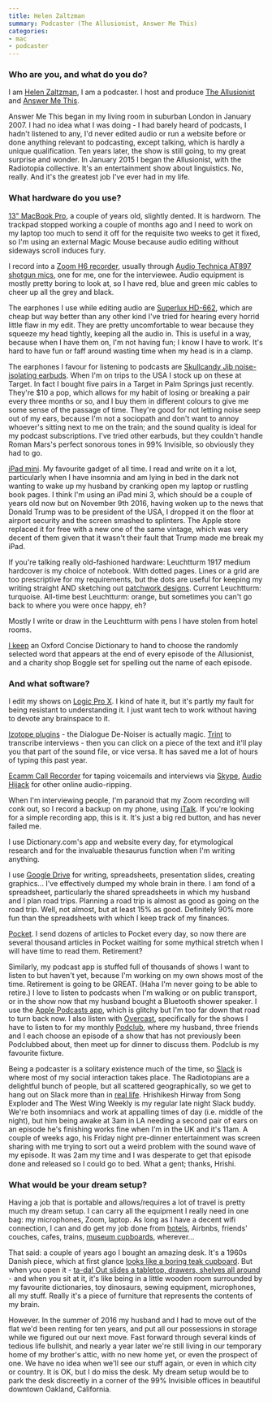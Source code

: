 ```yaml
---
title: Helen Zaltzman
summary: Podcaster (The Allusionist, Answer Me This)
categories:
- mac
- podcaster
---
```


### Who are you, and what do you do?

I am [Helen Zaltzman](http://helenzaltzman.com/ "Helen's website."), I am a podcaster. I host and produce [The Allusionist](http://theallusionist.org/ "Helen's podcast about linguistics.") and [Answer Me This](http://answermethispodcast.com/ "Helen and Olly's comedy podcast.").
 
Answer Me This began in my living room in suburban London in January 2007. I had no idea what I was doing - I had barely heard of podcasts, I hadn't listened to any, I'd never edited audio or run a website before or done anything relevant to podcasting, except talking, which is hardly a unique qualification. Ten years later, the show is still going, to my great surprise and wonder. In January 2015 I began the Allusionist, with the Radiotopia collective. It's an entertainment show about linguistics. No, really. And it's the greatest job I've ever had in my life.

### What hardware do you use?

[13" MacBook Pro][macbook-pro], a couple of years old, slightly dented. It is hardworn. The trackpad stopped working a couple of months ago and I need to work on my laptop too much to send it off for the requisite two weeks to get it fixed, so I'm using an external Magic Mouse because audio editing without sideways scroll induces fury. 
 
I record into a [Zoom H6 recorder][h6], usually through [Audio Technica AT897 shotgun mics][at897], one for me, one for the interviewee. Audio equipment is mostly pretty boring to look at, so I have red, blue and green mic cables to cheer up all the grey and black.
 
The earphones I use while editing audio are [Superlux HD-662][hd-662-f], which are cheap but way better than any other kind I've tried for hearing every horrid little flaw in my edit. They are pretty uncomfortable to wear because they squeeze my head tightly, keeping all the audio in. This is useful in a way, because when I have them on, I'm not having fun; I know I have to work. It's hard to have fun or faff around wasting time when my head is in a clamp.
 
The earphones I favour for listening to podcasts are [Skullcandy Jib noise-isolating earbuds][jib]. When I'm on trips to the USA I stock up on these at Target. In fact I bought five pairs in a Target in Palm Springs just recently. They're $10 a pop, which allows for my habit of losing or breaking a pair every three months or so, and I buy them in different colours to give me some sense of the passage of time. They're good for not letting noise seep out of my ears, because I'm not a sociopath and don't want to annoy whoever's sitting next to me on the train; and the sound quality is ideal for my podcast subscriptions. I've tried other earbuds, but they couldn't handle Roman Mars's perfect sonorous tones in 99% Invisible, so obviously they had to go. 
 
[iPad mini][ipad-mini-3]. My favourite gadget of all time. I read and write on it a lot, particularly when I have insomnia and am lying in bed in the dark not wanting to wake up my husband by cranking open my laptop or rustling book pages. I think I'm using an iPad mini 3, which should be a couple of years old now but on November 9th 2016, having woken up to the news that Donald Trump was to be president of the USA, I dropped it on the floor at airport security and the screen smashed to splinters. The Apple store replaced it for free with a new one of the same vintage, which was very decent of them given that it wasn't their fault that Trump made me break my iPad.
 
If you're talking really old-fashioned hardware: Leuchtturm 1917 medium hardcover is my choice of notebook. With dotted pages. Lines or a grid are too prescriptive for my requirements, but the dots are useful for keeping my writing straight AND sketching out [patchwork designs](http://helenzaltzman.com/100percentok/ "Helen's patchwork post."). Current Leuchtturm: turquoise. All-time best Leuchtturm: orange, but sometimes you can't go back to where you were once happy, eh?
 
Mostly I write or draw in the Leuchtturm with pens I have stolen from hotel rooms. 
 
[I keep](https://www.instagram.com/p/9GDDV-F-Lz/ "Helen's Instagram photo of her dictionary.") an Oxford Concise Dictionary to hand to choose the randomly selected word that appears at the end of every episode of the Allusionist, and a charity shop Boggle set for spelling out the name of each episode. 

### And what software?

I edit my shows on [Logic Pro X][logic-pro]. I kind of hate it, but it's partly my fault for being resistant to understanding it. I just want tech to work without having to devote any brainspace to it.
 
[Izotope plugins][rx] - the Dialogue De-Noiser is actually magic. [Trint][] to transcribe interviews - then you can click on a piece of the text and it'll play you that part of the sound file, or vice versa. It has saved me a lot of hours of typing this past year. 
 
[Ecamm Call Recorder][call-recorder] for taping voicemails and interviews via [Skype][], [Audio Hijack][audio-hijack] for other online audio-ripping. 
 
When I'm interviewing people, I'm paranoid that my Zoom recording will conk out, so I record a backup on my phone, using [iTalk][italk-recorder-premium-ios]. If you're looking for a simple recording app, this is it. It's just a big red button, and has never failed me.
 
I use Dictionary.com's app and website every day, for etymological research and for the invaluable thesaurus function when I'm writing anything.
 
I use [Google Drive][google-drive] for writing, spreadsheets, presentation slides, creating graphics... I've effectively dumped my whole brain in there. I am fond of a spreadsheet, particularly the shared spreadsheets in which my husband and I plan road trips. Planning a road trip is almost as good as going on the road trip. Well, not almost, but at least 15% as good. Definitely 90% more fun than the spreadsheets with which I keep track of my finances.
 
[Pocket][]. I send dozens of articles to Pocket every day, so now there are several thousand articles in Pocket waiting for some mythical stretch when I will have time to read them. Retirement?
 
Similarly, my podcast app is stuffed full of thousands of shows I want to listen to but haven't yet, because I'm working on my own shows most of the time. Retirement is going to be GREAT. (Haha I'm never going to be able to retire.) I love to listen to podcasts when I'm walking or on public transport, or in the show now that my husband bought a Bluetooth shower speaker. I use the [Apple Podcasts app][podcasts-ios], which is glitchy but I'm too far down that road to turn back now. I also listen with [Overcast][overcast-ios], specifically for the shows I have to listen to for my monthly [Podclub](http://helenzaltzman.com/podclub "Helen's podcast club."), where my husband, three friends and I each choose an episode of a show that has not previously been Podclubbed about, then meet up for dinner to discuss them. Podclub is my favourite fixture. 
 
Being a podcaster is a solitary existence much of the time, so [Slack][] is where most of my social interaction takes place. The Radiotopians are a delightful bunch of people, but all scattered geographically, so we get to hang out on Slack more than in [real life](https://twitter.com/romanmars/status/665026047599972352 "Roman's photo tweet of the Radiotopia crew."). Hrishikesh Hirway from Song Exploder and The West Wing Weekly is my regular late night Slack buddy. We're both insomniacs and work at appalling times of day (i.e. middle of the night), but him being awake at 3am in LA needing a second pair of ears on an episode he's finishing works fine when I'm in the UK and it's 11am. A couple of weeks ago, his Friday night pre-dinner entertainment was screen sharing with me trying to sort out a weird problem with the sound wave of my episode. It was 2am my time and I was desperate to get that episode done and released so I could go to bed. What a gent; thanks, Hrishi. 

### What would be your dream setup?

Having a job that is portable and allows/requires a lot of travel is pretty much my dream setup. I can carry all the equipment I really need in one bag: my microphones, Zoom, laptop. As long as I have a decent wifi connection, I can and do get my job done from [hotels](https://www.instagram.com/p/BE0YFNvF-AQ/ "Helen's Instagram photo of her hotel podcast setup."), Airbnbs, friends' couches, cafes, trains, [museum cupboards](https://www.instagram.com/p/BJacmtiBCMM/ "An Instagram photo of Helen's recording setup in the British Museum."), wherever... 
 
That said: a couple of years ago I bought an amazing desk. It's a 1960s Danish piece, which at first glance [looks like a boring teak cupboard](https://www.instagram.com/p/5m8bo6F-Jm/ "Helen's Instagram photo of her closed-up desk."). But when you open it - [ta-da! Out slides a tabletop, drawers, shelves all around](https://www.instagram.com/p/5m8f2oF-Jz/ "Helen's Instagram photo of her opened-up desk.") - and when you sit at it, it's like being in a little wooden room surrounded by my favourite dictionaries, toy dinosaurs, sewing equipment, microphones, all my stuff. Really it's a piece of furniture that represents the contents of my brain. 
 
However. In the summer of 2016 my husband and I had to move out of the flat we'd been renting for ten years, and put all our possessions in storage while we figured out our next move. Fast forward through several kinds of tedious life bullshit, and nearly a year later we're still living in our temporary home of my brother's attic, with no new home yet, or even the prospect of one. We have no idea when we'll see our stuff again, or even in which city or country. It is OK, but I do miss the desk. My dream setup would be to park the desk discreetly in a corner of the 99% Invisible offices in beautiful downtown Oakland, California.

[at897]: https://www.audio-technica.com/cms/wired_mics/9aeff7bd1ee954dc/index.html/ "A line and gradient condenser micrphone."
[h6]: https://www.amazon.com/Zoom-H6-Six-Track-Portable-Recorder/dp/B00DFU9BRK "A portable six-track recorder."
[hd-662-f]: https://www.amazon.com/Superlux-HD-662-Closed-Studio-Headphones/dp/B007IV7OBM "Over-the-ear headphones."
[ipad-mini-3]: https://en.wikipedia.org/wiki/IPad_Mini_3 "A 7.9 inch tablet device with a Retina screen."
[jib]: https://www.amazon.com/Skullcandy-Noise-Isolating-Black-Earbuds/dp/B00U57WIYO/ "In-ear headphones."
[macbook-pro]: https://www.apple.com/macbook-pro/ "A laptop."
[audio-hijack]: https://www.rogueamoeba.com/audiohijack/ "Software for recording any audio source on a Mac."
[call-recorder]: https://www.ecamm.com/mac/callrecorder/ "Software for recording Skype conversations."
[google-drive]: https://drive.google.com/ "A cloud storage service."
[italk-recorder-premium-ios]: https://itunes.apple.com/WebObjects/MZStore.woa/wa/viewSoftware?id=296271871 "An audio recording app."
[logic-pro]: https://www.apple.com/logic-pro/ "A professional audio application for the Mac."
[overcast-ios]: https://itunes.apple.com/us/app/overcast-podcast-player/id888422857 "A podcast app."
[pocket]: https://getpocket.com/ "A service for storing links to look at later on."
[podcasts-ios]: https://itunes.apple.com/us/app/podcasts/id525463029 "An app for listening to podcasts."
[rx]: https://www.izotope.com/en/products/repair-and-edit/rx.html "Audio repair software."
[skype]: https://www.skype.com/en/ "Voice and video chat software."
[slack]: https://slack.com/ "A collaboration service."
[trint]: https://trint.com/ "A speech-to-text transcribing service."
